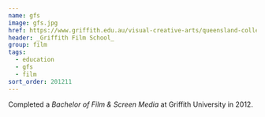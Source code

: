 ```yaml
---
name: gfs
image: gfs.jpg
href: https://www.griffith.edu.au/visual-creative-arts/queensland-college-art/studios/griffith-film-school
header: _Griffith Film School_
group: film
tags:
  - education
  - gfs
  - film
sort_order: 201211
---
```

Completed a _Bachelor of Film & Screen Media_ at Griffith University in 2012.